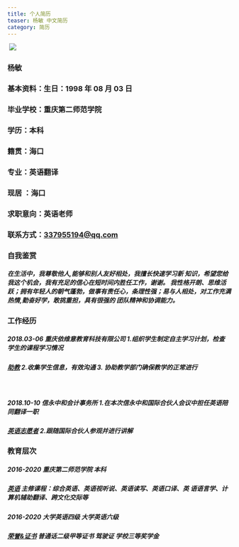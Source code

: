 ```yaml
---
title: 个人简历
teaser: 杨敏 中文简历 
category: 简历
---
```




​                                                 ![](https://wx2.sinaimg.cn/mw690/007awXQDly1ga3aonw0pnj30ax0b475e.jpg)

###                                                               杨敏

### 基本资料：生日：1998 年 08 月 03 日 

###                    毕业学校：重庆第二师范学院  

###                    学历：本科 

###                    籍贯：海口 

###                    专业：英语翻译 

###                    现居 ：海口  

###                    求职意向：英语老师 

###  联系方式：337955194@qq.com







###                                                  **自我鉴赏**

##### 在生活中，我尊敬他人,能够和别人友好相处，我擅长快速学习新 知识，希望您给我这个机会，我有充足的信心在短时间内胜任工作，谢谢。 我性格开朗、思维活跃；拥有年轻人的朝气蓬勃，做事有责任心，条理性强；易与人相处，对工作充满热情,勤奋好学，敢挑重担，具有很强的 团队精神和协调能力。 



###                                                  **工作经历**

##### 2018.03-06   重庆依维意教育科技有限公司    1.组织学生制定自主学习计划，检查学生的课程学习情况 

##### <u>助教</u>                                                                      2.收集学生信息，有效沟通 3. 协助教学部门确保教学的正常进行

​                                                                                

##### 2018.10-10   信永中和会计事务所                   1.在本次信永中和国际合伙人会议中担任英语陪同翻译一职 

##### <u>英语志愿者</u>                                                          2.跟随国际合伙人参观并进行讲解 

###                                                  

###                                                  教育层次

##### 2016-2020     重庆第二师范学院  本科 

##### <u>英语</u>      主修课程：综合英语、英语视听说、英语读写、英语口译、英 语语言学、计算机辅助翻译、跨文化交际等 



##### 2016-2020     大学英语四级        大学英语六级

##### <u>荣誉&证书</u>     普通话二级甲等证书   驾驶证   学校三等奖学金

#####                         





